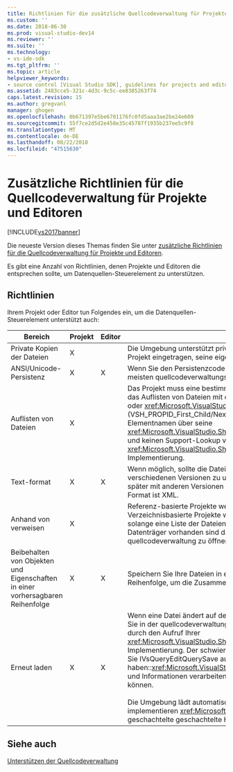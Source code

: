 ```yaml
---
title: Richtlinien für die zusätzliche Quellcodeverwaltung für Projekte und Editoren | Microsoft-Dokumentation
ms.custom: ''
ms.date: 2018-06-30
ms.prod: visual-studio-dev14
ms.reviewer: ''
ms.suite: ''
ms.technology:
- vs-ide-sdk
ms.tgt_pltfrm: ''
ms.topic: article
helpviewer_keywords:
- source control [Visual Studio SDK], guidelines for projects and editors
ms.assetid: 2483cce5-321c-4d3c-9c5c-ee8385263f74
caps.latest.revision: 15
ms.author: gregvanl
manager: ghogen
ms.openlocfilehash: 0b671397e5be6701176fc0fd5aaa3ae2be24e609
ms.sourcegitcommit: 55f7ce2d5d2e458e35c45787f1935b237ee5c9f8
ms.translationtype: MT
ms.contentlocale: de-DE
ms.lasthandoff: 08/22/2018
ms.locfileid: "47515630"
---
```

# <a name="additional-source-control-guidelines-for-projects-and-editors"></a>Zusätzliche Richtlinien für die Quellcodeverwaltung für Projekte und Editoren
[!INCLUDE[vs2017banner](../../includes/vs2017banner.md)]

Die neueste Version dieses Themas finden Sie unter [zusätzliche Richtlinien für die Quellcodeverwaltung für Projekte und Editoren](https://docs.microsoft.com/visualstudio/extensibility/internals/additional-source-control-guidelines-for-projects-and-editors).  
  
Es gibt eine Anzahl von Richtlinien, denen Projekte und Editoren die entsprechen sollte, um Datenquellen-Steuerelement zu unterstützen.  
  
## <a name="guidelines"></a>Richtlinien  
 Ihrem Projekt oder Editor tun Folgendes ein, um die Datenquellen-Steuerelement unterstützt auch:  
  
|Bereich|Projekt|Editor|Details|  
|----------|-------------|------------|-------------|  
|Private Kopien der Dateien|X||Die Umgebung unterstützt private Kopien der Dateien. Das heißt, hat jede Person, die in das Projekt eingetragen, seine eigene private Kopie der Dateien in diesem Projekt.|  
|ANSI/Unicode-Persistenz|X|X|Wenn Sie den Persistenzcode schreiben, beibehalten von Dateien in die ANSI-Format, da die meisten quellcodeverwaltungsprogrammen Unicode derzeit nicht unterstützt werden.|  
|Auflisten von Dateien|X||Das Projekt muss eine bestimmte Liste aller Dateien darin enthalten und muss in der Lage, das Auflisten von Dateien mit der <xref:Microsoft.VisualStudio.Shell.Interop.IVsSccProject2> oder <xref:Microsoft.VisualStudio.Shell.Interop.IVsHierarchy.GetProperty%2A> (VSH_PROPID_First_Child/Next_Sibling). Das Projekt sollte auch verfügbar machen Elementnamen über seine <xref:Microsoft.VisualStudio.Shell.Interop.IVsProject.GetMkDocument%2A> Implementierung und keinen Support-Lookup von Namen (einschließlich spezielle Dateien) über die <xref:Microsoft.VisualStudio.Shell.Interop.IVsProject.IsDocumentInProject%2A> Implementierung.|  
|Text-format|X|X|Wenn möglich, sollte die Dateien im Text-Format, um das Zusammenführen von verschiedenen Versionen zu unterstützen. Dateien, die nicht im Text-Format können nicht später mit anderen Versionen der Datei zusammengeführt werden. Die bevorzugten Text-Format ist XML.|  
|Anhand von verweisen|X||Referenz-basierte Projekte werden sofort in der quellcodeverwaltung unterstützt. Verzeichnisbasierte Projekte werden jedoch auch von der quellcodeverwaltung unterstützt, solange eine Liste der Dateien bei Bedarf, unabhängig davon, ob die Dateien auf dem Datenträger vorhanden sind das Projekt erstellt werden kann. Wenn Sie ein Projekt aus der quellcodeverwaltung zu öffnen, wird die Datei zuerst, bevor Sie eine der Dateien geschaltet.|  
|Beibehalten von Objekten und Eigenschaften in einer vorhersagbaren Reihenfolge|X|X|Speichern Sie Ihre Dateien in einer vorhersagbaren Reihenfolge, z. B. alphabetischer Reihenfolge, um die Zusammenführung zu vereinfachen.|  
|Erneut laden|X|X|Wenn eine Datei ändert auf dem Datenträger, muss Ihre-Editor erneut geladen werden. Wenn Sie in der quellcodeverwaltung teilnehmen, die Umgebung werden Daten neu laden für Sie durch den Aufruf Ihrer <xref:Microsoft.VisualStudio.Shell.Interop.IVsPersistDocData2.ReloadDocData%2A> Implementierung. Der schwierigste erneut laden-Fall ist, wenn ein Auschecken tritt auf, wenn Sie IVsQueryEditQuerySave aufgerufen haben::<xref:Microsoft.VisualStudio.Shell.Interop.IVsQueryEditQuerySave2.QueryEditFiles%2A> und Informationen verarbeiten. Allerdings muss Ihren Code erneut laden in diesem Fall führen können.<br /><br /> Die Umgebung lädt automatisch die Projektdateien. Allerdings muss ein Projekt implementieren <xref:Microsoft.VisualStudio.Shell.Interop.IVsPersistHierarchyItem2> sie geschachtelte geschachtelte Hierarchien, um das erneute Laden unterstützen Projektdateien.|  
  
## <a name="see-also"></a>Siehe auch  
 [Unterstützen der Quellcodeverwaltung](../../extensibility/internals/supporting-source-control.md)

